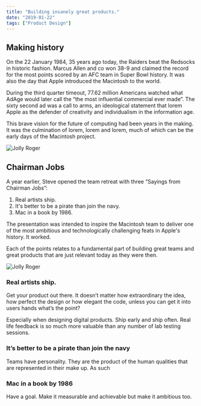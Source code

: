 ```yaml
---
title: "Building insanely great products."
date: "2019-01-22"
tags: ["Product Design"]
---
```


## Making history

On the 22 January 1984, 35 years ago today, the Raiders beat the Redsocks in historic fashion. Marcus Allen and co won 38-9 and claimed the record for the most points scored by an AFC team in Super Bowl history. It was also the day that Apple introduced the Macintosh to the world.

During the third quarter timeout, 77.62 million Americans watched what AdAge would later call the “the most influential commercial ever made”. The sixty second ad was a call to arms, an ideological statement that lorem Apple as the defender of creativity and individualism in the information age.

This brave vision for the future of computing had been years in the making. It was the culmination of lorem, lorem and lorem, much of which can be the early days of the Macintosh project.

![Jolly Roger](images/steveJobs_pirate.jpg)

## Chairman Jobs

A year earlier, Steve opened the team retreat with three “Sayings from Chairman Jobs”:

1. Real artists ship.
2. It's better to be a pirate than join the navy.
3. Mac in a book by 1986.

The presentation was intended to inspire the Macintosh team to deliver one of the most ambitious and technologically challenging feats in Apple's history. It worked.

Each of the points relates to a fundamental part of building great teams and great products that are just relevant today as they were then.

![Jolly Roger](images/steveJobs_mac.jpg)

### Real artists ship.

Get your product out there. It doesn’t matter how extraordinary the idea, how perfect the design or how elegant the code, unless you can get it into users hands what’s the point?

Especially when designing digital products. Ship early and ship often. Real life feedback is so much more valuable than any number of lab testing sessions.

### It’s better to be a pirate than join the navy

Teams have personality. They are the product of the human qualities that are represented in their make up. As such

### Mac in a book by 1986

Have a goal. Make it measurable and achievable but make it ambitious too.
